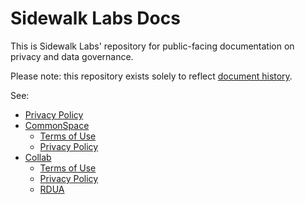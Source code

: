 # Sidewalk Labs Docs

This is Sidewalk Labs' repository for public-facing documentation on privacy and data governance.

Please note: this repository exists solely to reflect [document history][browse].

See:

- [Privacy Policy](/privacy-policy.md)
- [CommonSpace](/commonspace)
  - [Terms of Use](/commonspace/terms-of-use.md)
  - [Privacy Policy](/commonspace/privacy-policy.md)
- [Collab](/collab)
  - [Terms of Use](/collab/terms-of-use.md)
  - [Privacy Policy](/collab/privacy-policy.md)
  - [RDUA](/collab/rdua.md)

[browse]: https://github.com/sidewalklabs/docs/commits/master
